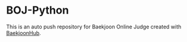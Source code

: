 # BOJ-Python
This is an auto push repository for Baekjoon Online Judge created with [BaekjoonHub](https://github.com/BaekjoonHub/BaekjoonHub).
